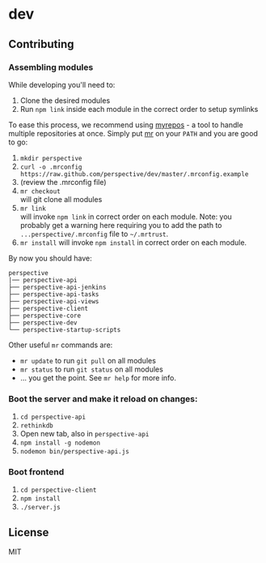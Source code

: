 dev
===========

## Contributing

### Assembling modules
While developing you'll need to:

1. Clone the desired modules
2. Run `npm link` inside each module in the correct order to setup symlinks

To ease this process, we recommend using [myrepos](https://github.com/joeyh/myrepos) - a tool to handle multiple repositories at once. Simply put [mr](https://github.com/joeyh/myrepos/blob/master/mr) on your `PATH` and you are good to go:

1. `mkdir perspective`
2. `curl -o .mrconfig https://raw.github.com/perspective/dev/master/.mrconfig.example`
3. (review the .mrconfig file)
4. `mr checkout`  
    will git clone all modules
5. `mr link`  
    will invoke `npm link` in correct order on each module. Note: you probably get a warning here requiring you to add the path to `...perspective/.mrconfig` file to `~/.mrtrust`.
6. `mr install`
    will invoke `npm install` in correct order on each module.

By now you should have:

	perspective
	|── perspective-api
	├── perspective-api-jenkins
	├── perspective-api-tasks
	├── perspective-api-views
	├── perspective-client
	├── perspective-core
	├── perspective-dev
	└── perspective-startup-scripts

Other useful `mr` commands are:

* `mr update` to run `git pull` on all modules
* `mr status` to run `git status` on all modules
* ... you get the point. See `mr help` for more info.

### Boot the server and make it reload on changes:
1. `cd perspective-api`
2. `rethinkdb`
3. Open new tab, also in `perspective-api`
4. `npm install -g nodemon`
5. `nodemon bin/perspective-api.js`

### Boot frontend
1. `cd perspective-client`
2. `npm install`
3. `./server.js`

License
-------

MIT